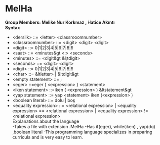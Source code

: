 # MelHa
**Group Members: Melike Nur Korkmaz , Hatice Akıntı <br>
      Syntax** <br>
* &lt;derslik&gt;             ::= &lt;letter&gt; &lt;classrooomnumber&gt; <br>
* &lt;classroomnumber&gt;     ::= &lt;digit&gt; &lt;digit&gt; &lt;digit&gt; <br>
* &lt;digit&gt;               ::= 0|1|2|3|4|5|6|7|8|9 <br>
* &lt;saat&gt;               ::= &lt;minutes&gt &lt;:&gt; &lt;seconds&gt; <br>
* &lt;minutes&gt;             ::= &lt;digit&gt &l;tdigit&gt; <br>
* &lt;seconds&gt;             ::= &lt;digit&gt; &lt;digit&gt;
* &lt;digit&gt;               ::= 0|1|2|3|4|5|6|7|8|9
* &lt;char&gt;                ::= &ltletter>  |  &ltdigit&gt
* &lt;empty statement&gt;     ::= ;
* &lt;eger&gt;               ::=eger ( &lt;expression&gt; ) &lt;statement&gt;
* &lt;iken statement&gt;   ::=iken ( &lt;expression&gt; ) &ltstatement&gt
* &lt;yap  statement&gt;      ::= yap &lt;statement&gt; iken (&lt;expression&gt; )
* &lt;boolean literal&gt;     ::= dolu | boş
* &lt;equality expression&gt; ::= &lt;relational expression&gt; | &lt;equality expression&gt; == &lt;relational expression&gt; | &lt;equality expression&gt; != &lt;relational expression&gt; <br>
   Explanations about the language <br> 
  -Takes a file with extension .MelHa
  -Has if(eger), while(iken) , yap(do) ,boolean literal
  -This programming language specializes in preparing curricula and is very easy to learn.
